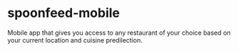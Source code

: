 # spoonfeed-mobile
Mobile app that gives you access to any restaurant of your choice based on your current location and cuisine predilection.

